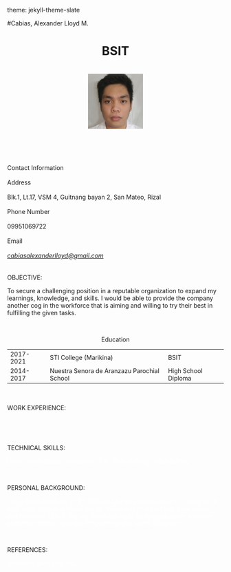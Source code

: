 theme: jekyll-theme-slate
<html> 

 

 
<head>
  <link rel="stylesheet" href="resume.css">
</head>



#Cabias, Alexander Lloyd M.
<br><center>
<b>
<h1>BSIT</h1>
</b>
</center><br>
<div class="imageContainer">
<center>
 <img src="face.jpg" alt="HTML5 Icon" width="128px";height="128px";>
</center>
</div class="imageContainer">


<Body>
<p>&nbsp;</p>
<br>
<div class="cntct">
<br>
<p3>Contact Information</p3>
<br>
<br>
<p1>Address</p1><br><br>
<p2>Blk.1, Lt.17, VSM 4, Guitnang bayan 2, San Mateo, Rizal</p2><br><br>
<p1>Phone Number</p1><br><br>
<p2>09951069722</p2><br><br>
<p1>Email</p1><br><br>
<a href="mailto:cabiasalexanderlloyd@gmail.com"><i>cabiasalexanderlloyd@gmail.com</i><a><br>
<br>
</div class="cntct">


<div class = "obj">
<br>
<p4>OBJECTIVE:</p4> 
<p>To secure a challenging position in a reputable organization to expand my learnings, knowledge, and skills. I would be able to provide the company another cog in the workforce that is aiming and willing to try their best in fulfilling the given tasks.
</p>
<br>
</div class = "obj">

<div class = "educ">

<p1><center>Education<center></p1>
<table border="0">
<tbody>
<tr>
<td>2017- 2021</td>
<td>STI College (Marikina)</td>
<td>BSIT</td>
</tr>
<tr>
<td>2014- 2017</td>
<td>Nuestra Senora de Aranzazu Parochial School</td>
<td>High School Diploma</td>
</tr>
</tbody>
</table>

</div class = "educ">
<br>
<div class ="INFO">
<br>
<p5>WORK EXPERIENCE:</p5>
<p style = "color:white;">-</p>
<br>

<p5>TECHNICAL SKILLS:</p5> 
<br>
<p style = "color:white;">Unity, Visual Studio, JavaScript, C#, Photo Editing, Video Editing</p>
<br>

<p5>PERSONAL BACKGROUND:</p5> 
<p style = "color:white;">
I am a fresh Graduate of STI College Marikina experienced in coding in C# and using Unity and Visual Studio, Video and Photo editing game design and Microsoft Office. For my thesis we made an Android game, a mobile platformer where I was the Programmer and Game Designer.
</p>
<br>

<p5>REFERENCES: </p5>
<br>
<p style = "color:white;">“Available upon request.”</p>
</br>
</div class ="info">
</Body>
</html> 




